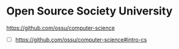 # Open Source Society University
https://github.com/ossu/computer-science

- [ ] https://github.com/ossu/computer-science#intro-cs
